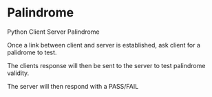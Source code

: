 # Palindrome
Python Client Server Palindrome

Once a link between client and server is established, ask client for a palidrome to test.

The clients response will then be sent to the server to test palindrome validity.

The server will then respond with a PASS/FAIL
